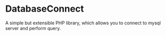 # DatabaseConnect
 A simple but extensible PHP library, which allows you to connect to mysql server and perform query.
